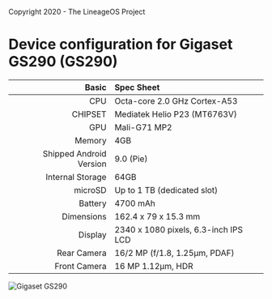 Copyright 2020 - The LineageOS Project

Device configuration for Gigaset GS290 (GS290)
==================================

Basic   | Spec Sheet
-------:|:-------------------------
CPU     | Octa-core 2.0 GHz Cortex-A53
CHIPSET | Mediatek Helio P23 (MT6763V)
GPU     | Mali-G71 MP2
Memory  | 4GB
Shipped Android Version | 9.0 (Pie)
Internal Storage | 64GB
microSD | Up to 1 TB (dedicated slot)
Battery | 4700 mAh
Dimensions | 162.4 x 79 x 15.3 mm
Display | 2340 x 1080 pixels, 6.3-inch IPS LCD
Rear Camera  | 16/2 MP (f/1.8, 1.25µm, PDAF)
Front Camera | 16 MP 1.12µm, HDR

![Gigaset GS290](https://www.gigaset.com/media/catalog/product/s/m/smartphone-display-gs290_anthrazit_2020_low-res_1.jpg "Gigaset GS290")
